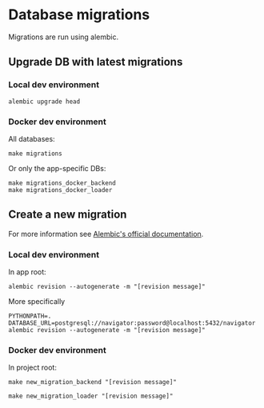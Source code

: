 # Database migrations

Migrations are run using alembic.

## Upgrade DB with latest migrations

### Local dev environment

```shell
alembic upgrade head
```

### Docker dev environment

All databases:

```shell
make migrations
```

Or only the app-specific DBs:

```shell
make migrations_docker_backend
make migrations_docker_loader
```

## Create a new migration

For more information see
[Alembic's official documentation](https://alembic.sqlalchemy.org/en/latest/tutorial.html#create-a-migration-script).

### Local dev environment

In app root:

```shell
alembic revision --autogenerate -m "[revision message]"
```

More specifically

```shell
PYTHONPATH=. DATABASE_URL=postgresql://navigator:password@localhost:5432/navigator alembic revision --autogenerate -m "[revision message]"
```

### Docker dev environment

In project root:

```shell
make new_migration_backend "[revision message]"
```

```shell
make new_migration_loader "[revision message]"
```
